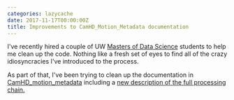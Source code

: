 ```yaml
---
categories: lazycache
date: 2017-11-17T00:00:00Z
title: Improvements to CamHD_Motion_Metadata documentation
---
```


I've recently hired a couple of UW [Masters of Data Science](https://www.datasciencemasters.uw.edu) students to help
me clean up the code.   Nothing like a fresh set of eyes to find all of the
crazy idiosyncracies I've introduced to the process.

As part of that, I've been trying to clean up the documentation in [CamHD_motion_metadata](https://github.com/CamHD-Analysis/CamHD_motion_metadata/tree/master/docs)
including a [new description of the full processing chain.](https://github.com/CamHD-Analysis/CamHD_motion_metadata/blob/master/docs/Twenty_Thousand_Foot_View.md)
